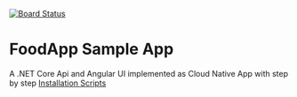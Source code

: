 [![Board Status](https://dev.azure.com/integrationstraining/1436f396-edbf-4230-822e-19407934105d/fa10db86-c44e-46f4-9b45-c5f95a0f4516/_apis/work/boardbadge/856f63fa-4dbe-4f86-ad7a-e18fac755b9d)](https://dev.azure.com/integrationstraining/1436f396-edbf-4230-822e-19407934105d/_boards/board/t/fa10db86-c44e-46f4-9b45-c5f95a0f4516/Microsoft.RequirementCategory)
# FoodApp Sample App

A .NET Core Api and Angular UI implemented as Cloud Native App with step by step [Installation Scripts](/az-cli/)
